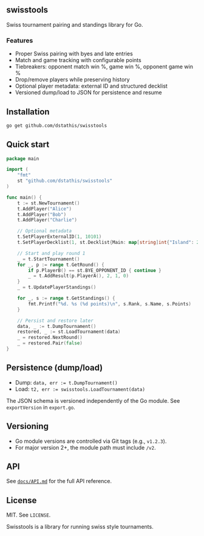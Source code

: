 ## swisstools

Swiss tournament pairing and standings library for Go.

### Features
- Proper Swiss pairing with byes and late entries
- Match and game tracking with configurable points
- Tiebreakers: opponent match win %, game win %, opponent game win %
- Drop/remove players while preserving history
- Optional player metadata: external ID and structured decklist
- Versioned dump/load to JSON for persistence and resume

## Installation
```bash
go get github.com/dstathis/swisstools
```

## Quick start
```go
package main

import (
    "fmt"
    st "github.com/dstathis/swisstools"
)

func main() {
    t := st.NewTournament()
    t.AddPlayer("Alice")
    t.AddPlayer("Bob")
    t.AddPlayer("Charlie")

    // Optional metadata
    t.SetPlayerExternalID(1, 10101)
    t.SetPlayerDecklist(1, st.Decklist{Main: map[string]int{"Island": 20}})

    // Start and play round 1
    _ = t.StartTournament()
    for _, p := range t.GetRound() {
        if p.PlayerB() == st.BYE_OPPONENT_ID { continue }
        _ = t.AddResult(p.PlayerA(), 2, 1, 0)
    }
    _ = t.UpdatePlayerStandings()

    for _, s := range t.GetStandings() {
        fmt.Printf("%d. %s (%d points)\n", s.Rank, s.Name, s.Points)
    }

    // Persist and restore later
    data, _ := t.DumpTournament()
    restored, _ := st.LoadTournament(data)
    _ = restored.NextRound()
    _ = restored.Pair(false)
}
```

## Persistence (dump/load)
- Dump: `data, err := t.DumpTournament()`
- Load: `t2, err := swisstools.LoadTournament(data)`

The JSON schema is versioned independently of the Go module. See `exportVersion` in `export.go`.

## Versioning
- Go module versions are controlled via Git tags (e.g., `v1.2.3`).
- For major version 2+, the module path must include `/v2`.

## API
See [`docs/API.md`](docs/API.md) for the full API reference.

## License
MIT. See `LICENSE`.

Swisstools is a library for running swiss style tournaments.
